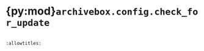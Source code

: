 # {py:mod}`archivebox.config.check_for_update`

```{py:module} archivebox.config.check_for_update
```

```{autodoc2-docstring} archivebox.config.check_for_update
:allowtitles:
```
